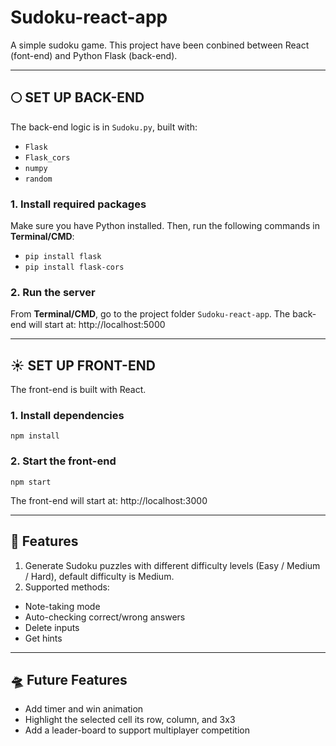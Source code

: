 # Sudoku-react-app
A simple sudoku game. This project have been conbined between React (font-end) and Python Flask (back-end).

---
## 🌕 SET UP BACK-END
The back-end logic is in `Sudoku.py`, built with:
* `Flask`
* `Flask_cors`
* `numpy`
* `random`

### 1. Install required packages
Make sure you have Python installed. Then, run the following commands in **Terminal/CMD**:
* `pip install flask`
* `pip install flask-cors`

### 2. Run the server
From **Terminal/CMD**, go to the project folder `Sudoku-react-app`. The back-end will start at: http://localhost:5000

---
## ☀️ SET UP FRONT-END
The front-end is built with React.
### 1. Install dependencies
`npm install`

### 2. Start the front-end
`npm start`

The front-end will start at: http://localhost:3000

---
## 🚀 Features
1. Generate Sudoku puzzles with different difficulty levels (Easy / Medium / Hard), default difficulty is Medium.
2. Supported methods:
* Note-taking mode
* Auto-checking correct/wrong answers
* Delete inputs
* Get hints

---
## 🛸 Future Features
* Add timer and win animation
* Highlight the selected cell its row, column, and 3x3
* Add a leader-board to support multiplayer competition
